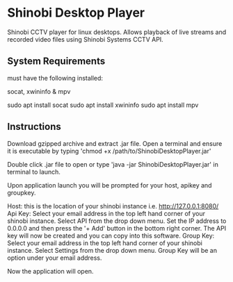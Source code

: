 # Shinobi Desktop Player
Shinobi CCTV player for linux desktops. Allows playback of live streams and recorded video files using Shinobi Systems CCTV API.

<h2>System Requirements</h2>
must have the following installed:

socat, xwininfo & mpv

sudo apt install socat 
sudo apt install xwininfo
sudo apt install mpv

<h2>Instructions</h2>
Download gzipped archive and extract .jar file. Open a terminal and ensure it is executable by typing 'chmod +x /path/to/ShinobiDesktopPlayer.jar'

Double click .jar file to open or type 'java -jar ShinobiDesktopPlayer.jar' in terminal to launch.

Upon application launch you will be prompted for your host, apikey and groupkey.

Host: this is the location of your shinobi instance i.e. http://127.0.0.1:8080/
Api Key: Select your email address in the top left hand corner of your shinobi instance. Select API from the drop down menu. Set the IP address to 0.0.0.0 and then press the '+ Add' button in the bottom right corner. The API key will now be created and you can copy into this software.
Group Key: Select your email address in the top left hand corner of your shinobi instance. Select Settings from the drop down menu. Group Key will be an option under your email address.

Now the application will open.
